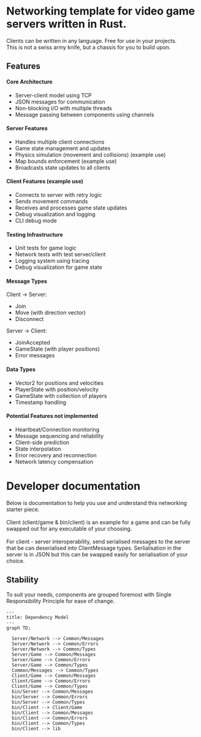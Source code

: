 # Networking template for video game servers written in Rust.<br/>
Clients can be written in any language. Free for use in your projects.<br/>
This is not a swiss army knife, but a chassis for you to build upon.


## Features
#### Core Architecture

- Server-client model using TCP
- JSON messages for communication
- Non-blocking I/O with multiple threads
- Message passing between components using channels

#### Server Features

- Handles multiple client connections
- Game state management and updates
- Physics simulation (movement and collisions) (example use)
- Map bounds enforcement (example use)
- Broadcasts state updates to all clients

#### Client Features (example use)

- Connects to server with retry logic
- Sends movement commands
- Receives and processes game state updates
- Debug visualization and logging
- CLI debug mode

#### Testing Infrastructure

- Unit tests for game logic
- Network tests with test server/client
- Logging system using tracing
- Debug visualization for game state

#### Message Types

Client → Server:

- Join
- Move (with direction vector)
- Disconnect


Server → Client:

- JoinAccepted
- GameState (with player positions)
- Error messages



#### Data Types

- Vector2 for positions and velocities
- PlayerState with position/velocity
- GameState with collection of players
- Timestamp handling

#### Potential Features not implemented

- Heartbeat/Connection monitoring
- Message sequencing and reliability
- Client-side prediction
- State interpolation
- Error recovery and reconnection
- Network latency compensation

# Developer documentation
Below is documentation to help you use and understand this networking starter piece. <br/>
<br/>
Client (client/game & bin/client) is an example for a game and can be fully swapped out for any executable of your choosing. <br/><br/>
For client - server interoperability, send serialised messages to the server that be can deserialised into ClientMessage types.
Serlialisation in the server is in JSON but this can be swapped easily for serialisation of your choice.

## Stability

To suit your needs, components are grouped foremost with Single Responsibility Principle for ease of change.

```mermaid
---
title: Dependency Model
---
graph TD;

  Server/Network --> Common/Messages
  Server/Network --> Common/Errors
  Server/Network --> Common/Types
  Server/Game --> Common/Messages
  Server/Game --> Common/Errors
  Server/Game --> Common/Types
  Common/Messages --> Common/Types
  Client/Game --> Common/Messages
  Client/Game --> Common/Errors
  Client/Game --> Common/Types
  bin/Server --> Common/Messages
  bin/Server --> Common/Errors
  bin/Server --> Common/Types
  bin/Client --> Client/Game
  bin/Client --> Common/Messages
  bin/Client --> Common/Errors
  bin/Client --> Common/Types
  bin/Client --> lib
  

```
